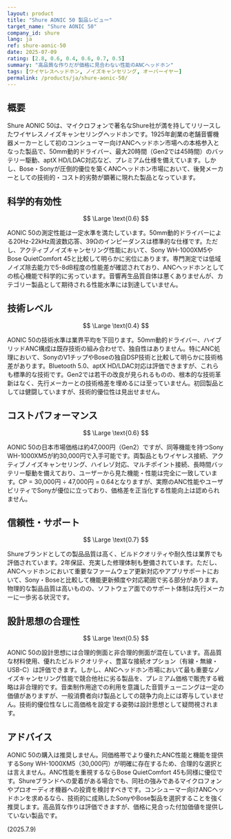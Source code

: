 ```yaml
---
layout: product
title: "Shure AONIC 50 製品レビュー"
target_name: "Shure AONIC 50"
company_id: shure
lang: ja
ref: shure-aonic-50
date: 2025-07-09
rating: [2.8, 0.6, 0.4, 0.6, 0.7, 0.5]
summary: "高品質な作りだが価格に見合わない性能のANCヘッドホン"
tags: [ワイヤレスヘッドホン, ノイズキャンセリング, オーバーイヤー]
permalink: /products/ja/shure-aonic-50/
---
```


## 概要

Shure AONIC 50は、マイクロフォンで著名なShure社が満を持してリリースしたワイヤレスノイズキャンセリングヘッドホンです。1925年創業の老舗音響機器メーカーとして初のコンシューマー向けANCヘッドホン市場への本格参入となった製品で、50mm動的ドライバー、最大20時間（Gen2では45時間）のバッテリー駆動、aptX HD/LDAC対応など、プレミアム仕様を備えています。しかし、Bose・Sonyが圧倒的優位を築くANCヘッドホン市場において、後発メーカーとしての技術的・コスト的劣勢が顕著に現れた製品となっています。

## 科学的有効性

$$ \Large \text{0.6} $$

AONIC 50の測定性能は一定水準を満たしています。50mm動的ドライバーによる20Hz-22kHz周波数応答、39Ωのインピーダンスは標準的な仕様です。ただし、アクティブノイズキャンセリング性能において、Sony WH-1000XM5やBose QuietComfort 45と比較して明らかに劣位にあります。専門測定では低域ノイズ除去能力で5-8dB程度の性能差が確認されており、ANCヘッドホンとしての核心機能で科学的に劣っています。音響再生品質自体は悪くありませんが、カテゴリー製品として期待される性能水準には到達していません。

## 技術レベル

$$ \Large \text{0.4} $$

AONIC 50の技術水準は業界平均を下回ります。50mm動的ドライバー、ハイブリッドANC構成は既存技術の組み合わせで、独自性はありません。特にANC処理において、SonyのV1チップやBoseの独自DSP技術と比較して明らかに技術格差があります。Bluetooth 5.0、aptX HD/LDAC対応は評価できますが、これらも標準的な技術です。Gen2では若干の改良が見られるものの、根本的な技術革新はなく、先行メーカーとの技術格差を埋めるには至っていません。初回製品としては健闘していますが、技術的優位性は見出せません。

## コストパフォーマンス

$$ \Large \text{0.6} $$

AONIC 50の日本市場価格は約47,000円（Gen2）ですが、同等機能を持つSony WH-1000XM5が約30,000円で入手可能です。両製品ともワイヤレス接続、アクティブノイズキャンセリング、ハイレゾ対応、マルチポイント接続、長時間バッテリー駆動を備えており、ユーザーから見た機能・性能は完全に一致しています。CP = 30,000円 ÷ 47,000円 = 0.64となりますが、実際のANC性能やユーザビリティでSonyが優位に立っており、価格差を正当化する性能向上は認められません。

## 信頼性・サポート

$$ \Large \text{0.7} $$

Shureブランドとしての製品品質は高く、ビルドクオリティや耐久性は業界でも評価されています。2年保証、充実した修理体制も整備されています。ただし、ANCヘッドホンにおいて重要なファームウェア更新対応やアプリサポートにおいて、Sony・Boseと比較して機能更新頻度や対応範囲で劣る部分があります。物理的な製品品質は高いものの、ソフトウェア面でのサポート体制は先行メーカーに一歩劣る状況です。

## 設計思想の合理性

$$ \Large \text{0.5} $$

AONIC 50の設計思想には合理的側面と非合理的側面が混在しています。高品質な材料使用、優れたビルドクオリティ、豊富な接続オプション（有線・無線・USB-C）は評価できます。しかし、ANCヘッドホン市場において最も重要なノイズキャンセリング性能で競合他社に劣る製品を、プレミアム価格で販売する戦略は非合理的です。音楽制作用途での利用を意識した音質チューニングは一定の価値がありますが、一般消費者向け製品としての競争力向上には寄与していません。技術的優位性なしに高価格を設定する姿勢は設計思想として疑問視されます。

## アドバイス

AONIC 50の購入は推奨しません。同価格帯でより優れたANC性能と機能を提供するSony WH-1000XM5（30,000円）が明確に存在するため、合理的な選択とは言えません。ANC性能を重視するならBose QuietComfort 45も同様に優位です。Shureブランドへの愛着がある場合でも、同社の強みであるマイクロフォンやプロオーディオ機器への投資を検討すべきです。コンシューマー向けANCヘッドホンを求めるなら、技術的に成熟したSonyやBose製品を選択することを強く推奨します。高品質な作りは評価できますが、価格に見合った付加価値を提供していない製品です。

(2025.7.9)
